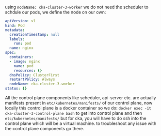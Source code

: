 using `nodeName: cka-cluster-3-worker` we do not need the scheduler to schdule our pods, we define the node on our own:

```yaml
apiVersion: v1
kind: Pod
metadata:
  creationTimestamp: null
  labels:
    run: pod
  name: nginx
spec:
  containers:
  - image: nginx
    name: pod
    resources: {}
  dnsPolicy: ClusterFirst
  restartPolicy: Always
  nodeName: cka-cluster-3-worker
status: {}
```

All the control plane components like scheduler, api-server etc. are actually manifests present in `etc/kubernetes/manifests/` of our control plane, now locally this control plane 
is a docker container so we do:
`docker exec -it cka-cluster-3-control-plane bash` to get into control plane and then `etc/kubernetes/manifests/` but for cka, you will have to do ssh into the control plane which will be a 
virtual machine. to troubleshoot any issue with the control plane components go there.

